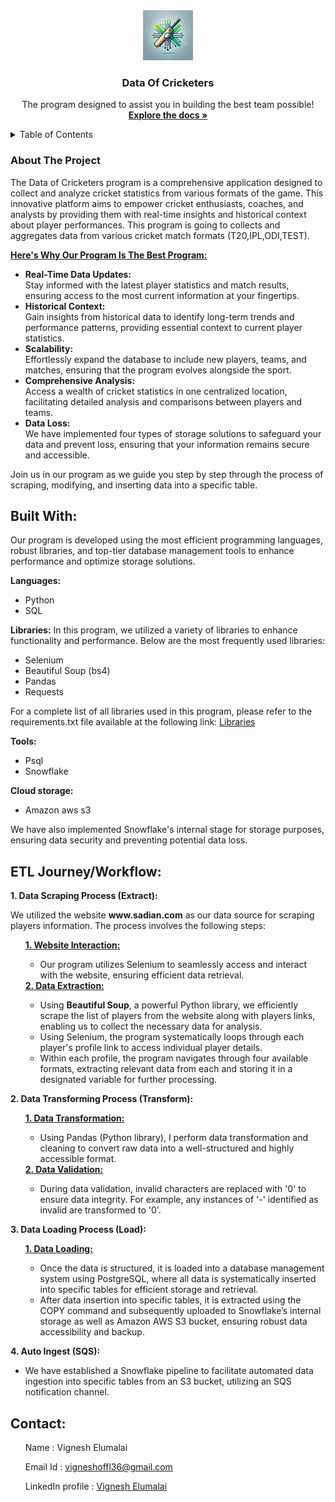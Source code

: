 <div align="center">
    <img src="Image/logo.png" alt="Logo" width="80" height="80">


<h3 align="center">Data Of Cricketers</h3>

  <p align="center">
    The program designed to assist you in building the best team possible!
    <br/>
    <a href="https://github.com/Vignesh00036/Data-of-cricketers"><strong>Explore the docs »</strong></a>
    <br />
  </p>
</div>


<!-- TABLE OF CONTENTS -->
<details>
  <summary>Table of Contents</summary>
  <ol>
    <li>
      <a href="#about-the-project">About The Project</a>
      <ul>
        <li><a href="#built-with">Built With</a></li>
      </ul>
    </li>
    <li><a href="#etl-journeyworkflow">ETL Journey/Workflow</a></li>
    <li><a href="#contact">Contact</a></li>
  </ol>
</details>

### About The Project
The Data of Cricketers program is a comprehensive application designed to collect and analyze cricket statistics from various formats of the game. This innovative platform aims to empower cricket enthusiasts, coaches, and analysts by providing them with real-time insights and historical context about player performances. This program is going to collects and aggregates data from various cricket match formats (T20,IPL,ODI,TEST).

<b><u>Here's Why Our Program Is The Best Program:</h1></b></u>
<ul>
    <li>
        <strong>Real-Time Data Updates:</strong><br>
        Stay informed with the latest player statistics and match results, ensuring access to the most current information at your fingertips.
    </li>
    <li>
        <strong>Historical Context:</strong><br>
        Gain insights from historical data to identify long-term trends and performance patterns, providing essential context to current player statistics.
    </li>
    <li>
        <strong>Scalability:</strong><br>
        Effortlessly expand the database to include new players, teams, and matches, ensuring that the program evolves alongside the sport.
    </li>
    <li>
        <strong>Comprehensive Analysis:</strong><br>
        Access a wealth of cricket statistics in one centralized location, facilitating detailed analysis and comparisons between players and teams.
    </li>
    <li>
        <strong>Data Loss:</strong><br>
        We have implemented four types of storage solutions to safeguard your data and prevent loss, ensuring that your information remains secure and accessible.
    </li>
</ul>      
Join us in our program as we guide you step by step through the process of scraping, modifying, and inserting data into a specific table.

## Built With:
<p>Our program is developed using the most efficient programming languages, robust libraries, and top-tier database management tools to enhance performance and optimize storage solutions.</p>

<b>Languages:</b>
<ul>
    <li>Python</li>
    <li>SQL</li>
</ul>

<b>Libraries:</b>
In this program, we utilized a variety of libraries to enhance functionality and performance. Below are the most frequently used libraries:
<ul>
    <li>Selenium</li>
    <li>Beautiful Soup (bs4)</li>
    <li>Pandas</li>
    <li>Requests</li>
</ul>
For a complete list of all libraries used in this program, please refer to the requirements.txt file available at the following link: <a href='https://github.com/Vignesh00036/Data-of-cricketers/blob/6864cbae8b42e2f54ad27e8f6b25115c93e077d5/Program%20Files/requirements.txt'>Libraries</a>

<b>Tools:</b>
<ul>
    <li>Psql</li>
    <li>Snowflake</li>
</ul>
<b>Cloud storage:</b>
<ul>
    <li>Amazon aws s3</li>
</ul>
We have also implemented Snowflake's internal stage for storage purposes, ensuring data security and preventing potential data loss.

## ETL Journey/Workflow:
<p><b>1. Data Scraping Process (Extract):</b></p>
<p>We utilized the website <strong>www.sadian.com</strong> as our data source for scraping players information. The process involves the following steps:</p>
<ul>
<u><b>1. Website Interaction:</b></u>
<ul>
    <li>
    Our program utilizes Selenium to seamlessly access and interact with the website, ensuring efficient data retrieval.
    </li>
</ul>
<b><u>2. Data Extraction:</u></b>
<ul>
    <li>
    Using <strong>Beautiful Soup</strong>, a powerful Python library, we efficiently scrape the list of players from the website along with players links, enabling us to collect the necessary data for analysis.
    </li>
    <li>
    Using Selenium, the program systematically loops through each player's profile link to access individual player details. 
    </li>
    <li>
    Within each profile, the program navigates through four available formats, extracting relevant data from each and storing it in a designated variable for further processing.
    </li>
</ul>
</ul>
<p><b>2. Data Transforming Process (Transform):</b></p>
<ul>
<b><u>1. Data Transformation:</u></b>
<ul>
    <li>
    Using Pandas (Python library), I perform data transformation and cleaning to convert raw data into a well-structured and highly accessible format.
    </li>
</ul>
<b><u>2. Data Validation:</u></b>
<ul>
    <li>
        During data validation, invalid characters are replaced with '0' to ensure data integrity. For example, any instances of '-' identified as invalid are transformed to '0'.
    </li>
</ul>
</ul>
<p><b>3. Data Loading Process (Load):</b></p>
<ul>
<b><u>1. Data Loading:</u></b>
<ul>
    <li>
        Once the data is structured, it is loaded into a database management system using PostgreSQL, where all data is systematically inserted into specific tables for efficient storage and retrieval.
    </li>
    <li>
        After data insertion into specific tables, it is extracted using the COPY command and subsequently uploaded to Snowflake’s internal storage as well as Amazon AWS S3 bucket, ensuring robust data accessibility and backup.
    </li>
</ul>
</ul>
<p><b>4. Auto Ingest (SQS):</b></p>
<ul>
    <li>
    We have established a Snowflake pipeline to facilitate automated data ingestion into specific tables from an S3 bucket, utilizing an SQS notification channel.
    </li>
</ul>

## Contact:
<ul>Name : Vignesh Elumalai</ul>
<ul>Email Id : <a href="mailto:vigneshoffl36@gmail.com">vigneshoffl36@gmail.com</a></ul>
<ul>LinkedIn profile : <a href="www.linkedin.com/in/vignesh-elumalai-2a4684332">Vignesh Elumalai</a></ul>

